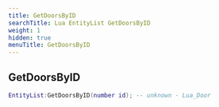 ```yaml
---
title: GetDoorsByID
searchTitle: Lua EntityList GetDoorsByID
weight: 1
hidden: true
menuTitle: GetDoorsByID
---
```

## GetDoorsByID
```lua
EntityList:GetDoorsByID(number id); -- unknown - Lua_Door
```